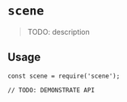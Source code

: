 # `scene`

> TODO: description

## Usage

```
const scene = require('scene');

// TODO: DEMONSTRATE API
```
